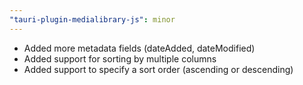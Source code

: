 ```yaml
---
"tauri-plugin-medialibrary-js": minor
---
```


- Added more metadata fields (dateAdded, dateModified)
- Added support for sorting by multiple columns
- Added support to specify a sort order (ascending or descending)

